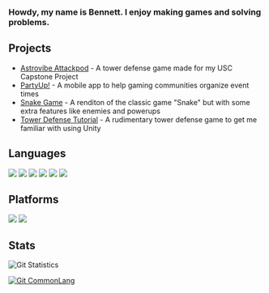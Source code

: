 ### Howdy, my name is Bennett. I enjoy making games and solving problems. 

## Projects
* [Astrovibe Attackpod](https://sccapstone.github.io/GreedyGuppyGames/) - A tower defense game made for my USC Capstone Project
* [PartyUp!](https://github.com/SllimRevilo/PartyUp) - A mobile app to help gaming communities organize event times
* [Snake Game](https://github.com/unit220/Snake-Game) - A renditon of the classic game "Snake" but with some extra features like enemies and powerups
* [Tower Defense Tutorial](https://github.com/unit220/FirstTowerDefenseGame) - A rudimentary tower defense game to get me familiar with using Unity

## Languages
[![](https://img.shields.io/badge/-C-black?logo=C&style=for-the-badge)](https://www.learn-c.org/)
[![](https://img.shields.io/badge/c%2B%2B-%233696CF?style=for-the-badge&logo=c%2B%2B&logoColor=white)](https://www.cplusplus.com) 
[![](https://img.shields.io/badge/-C%23-239120?logo=c-sharp&style=for-the-badge)](https://dotnet.microsoft.com/learn/csharp) 
[![](https://img.shields.io/badge/javascript%20-%23323330.svg?style=for-the-badge&logo=javascript)](https://www.javascript.com) 
[![](https://img.shields.io/badge/typescript-%23007ACC.svg?style=for-the-badge&logo=typescript&logoColor=white)](https://www.typescriptlang.org) 
[![](https://img.shields.io/badge/-Java-007396?logo=java&style=for-the-badge)](https://www.java.com) 
## Platforms
[![](https://img.shields.io/badge/-Unity-000000?logo=unity&style=for-the-badge)](https://unity.com)
[![](https://img.shields.io/badge/-Ionic-3880FF?logo=ionic&logoColor=white&style=for-the-badge)](https://ionicframework.com)

## Stats
![Git Statistics](https://github-readme-stats.vercel.app/api?username=unit220&show_icons=true&theme=tokyonight&include_all_commits=true&count_private=true&hide_border=true)

[![Git CommonLang](https://github-readme-stats.vercel.app/api/top-langs/?username=unit220&hide_border=true&layout=compact&theme=tokyonight)](https://github.com/anuraghazra/github-readme-stats)

<!--

Here are some ideas to get you started:

- 🔭 I’m currently working on ...
- 🌱 I’m currently learning ...
- 👯 I’m looking to collaborate on ...
- 🤔 I’m looking for help with ...
- 💬 Ask me about ...
- 📫 How to reach me: ...
- 😄 Pronouns: ...
- ⚡ Fun fact: ...
-->
